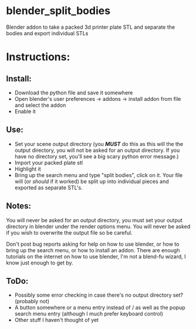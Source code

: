 # blender_split_bodies

Blender addon to take a packed 3d printer plate STL and separate the bodies and export individual STLs

# Instructions:

## Install:

* Download the python file and save it somewhere
* Open blender's user preferences -> addons -> install addon from file and select the addon
* Enable it

## Use:

* Set your scene output directory (you ___MUST___ do this as this will the the output directory, you will not be asked for an output directory. If you have no directory set, you'll see a big scary python error message.)
* Import your packed plate stl
* Highlight it
* Bring up the search menu and type "split bodies", click on it. Your file will (or _should_ if it worked) be split up into individual pieces and exported as separate STL's.

## Notes:

You will never be asked for an output directory, you must set your output directory in blender under the render options menu. You will never be asked if you wish to overwrite the output file so be careful.

Don't post bug reports asking for help on how to use blender, or how to bring up the search menu, or how to install an addon. There are enough tutorials on the internet on how to use blender, I'm not a blend-fu wizard, I know just enough to get by.

## ToDo:

* Possibly some error checking in case there's no output directory set? (probably not)
* A button somewhere or a menu entry instead of / as well as the popup search menu entry (although I much prefer keyboard control)
* Other stuff I haven't thought of yet
